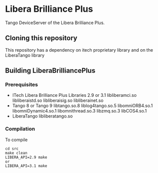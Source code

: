 Libera Brilliance Plus
======================

Tango DeviceServer of the Libera Brilliance Plus.

Cloning this repository
-----------------------

This repository has a dependency on itech proprietary library and on the LiberaTango library

Building LiberaBrilliancePlus
-----------------------------

### Prerequisites
- ITech Libera Brilliance Plus Libraries 2.9 or 3.1
	libliberamci.so
	libliberaistd.so
	libliberaisig.so
	libliberainet.so
- Tango 8 or Tango 9
	libtango.so.8
	liblog4tango.so.5
	libomniORB4.so.1
	libomniDynamic4.so.1
	libomnithread.so.3
	libzmq.so.3
	libCOS4.so.1
- LiberaTango
	libliberatango.so

### Compilation
To compile
``` shell
cd src
make clean
LIBERA_API=2.9 make
or 
LIBERA_API=3.1 make
```
